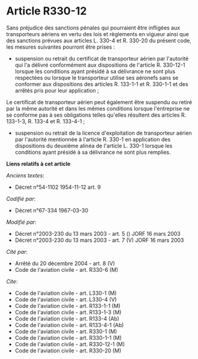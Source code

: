 # Article R330-12

Sans préjudice des sanctions pénales qui pourraient être infligées aux transporteurs aériens en vertu des lois et règlements
en vigueur ainsi que des sanctions prévues aux articles L. 330-4 et R. 330-20 du présent code, les mesures suivantes pourront
être prises :

- suspension ou retrait du certificat de transporteur aérien par l'autorité qui l'a délivré conformément aux dispositions de
l'article R. 330-12-1 lorsque les conditions ayant présidé à sa délivrance ne sont plus respectées ou lorsque le transporteur
utilise ses aéronefs sans se conformer aux dispositions des articles R. 133-1-1 et R. 330-1-1 et des arrêtés pris pour leur
application ;

Le certificat de transporteur aérien peut également être suspendu ou retiré par la même autorité et dans les mêmes conditions
lorsque l'entreprise ne se conforme pas à ses obligations telles qu'elles résultent des articles R. 133-1-3, R. 133-4 et R.
133-4-1 ;

- suspension ou retrait de la licence d'exploitation de transporteur aérien par l'autorité mentionnée à l'article R. 330-1 en
application des dispositions du deuxième alinéa de l'article L. 330-1 lorsque les conditions ayant présidé à sa délivrance ne
sont plus remplies.

**Liens relatifs à cet article**

_Anciens textes_:

  - Décret n°54-1102 1954-11-12 art. 9

_Codifié par_:

  - Décret n°67-334 1967-03-30

_Modifié par_:

  - Décret n°2003-230 du 13 mars 2003 - art. 5 () JORF 16 mars 2003
  - Décret n°2003-230 du 13 mars 2003 - art. 7 (V) JORF 16 mars 2003

_Cité par_:

  - Arrêté du 20 décembre 2004 - art. 8 (V)
  - Code de l'aviation civile - art. R330-6 (M)

_Cite_:

  - Code de l'aviation civile - art. L330-1 (M)
  - Code de l'aviation civile - art. L330-4 (V)
  - Code de l'aviation civile - art. R133-1-1 (M)
  - Code de l'aviation civile - art. R133-1-3 (M)
  - Code de l'aviation civile - art. R133-4 (Ab)
  - Code de l'aviation civile - art. R133-4-1 (Ab)
  - Code de l'aviation civile - art. R330-1 (M)
  - Code de l'aviation civile - art. R330-1-1 (M)
  - Code de l'aviation civile - art. R330-12-1 (M)
  - Code de l'aviation civile - art. R330-20 (M)
